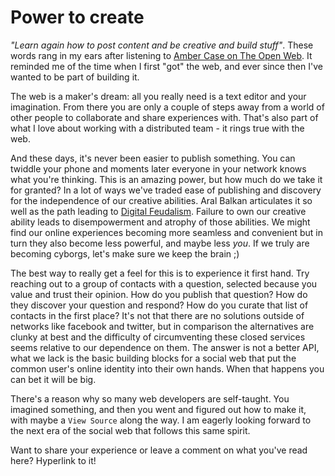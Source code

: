 Power to create
====

_"Learn again how to post content and be creative and build stuff"_. These words rang in my ears after listening to [Amber Case on The Open Web](http://vimeo.com/77352414). It reminded me of the time when I first "got" the web, and ever since then I've wanted to be part of building it.

The web is a maker's dream: all you really need is a text editor and your imagination.  From there you are only a couple of steps away from a world of other people to collaborate and share experiences with. That's also part of what I love about working with a distributed team - it rings true with the web.

And these days, it's never been easier to publish something.  You can twiddle your phone and moments later everyone in your network knows what you're thinking.  This is an amazing power, but how much do we take it for granted?  In a lot of ways we've traded ease of publishing and discovery for the independence of our creative abilities. Aral Balkan articulates it so well as the path leading to [Digital Feudalism](http://www.youtube.com/watch?v=G1QCBzQ0aNc). Failure to own our creative ability leads to disempowerment and atrophy of those abilities. We might find our online experiences becoming more seamless and convenient but in turn they also become less powerful, and maybe less _you_.  If we truly are becoming cyborgs, let's make sure we keep the brain ;)

The best way to really get a feel for this is to experience it first hand. Try reaching out to a group of contacts with a question, selected because you value and trust their opinion.  How do you publish that question?  How do they discover your question and respond?  How do you curate that list of contacts in the first place?  It's not that there are no solutions outside of networks like facebook and twitter, but in comparison the alternatives are clunky at best and the difficulty of circumventing these closed services seems relative to our dependence on them. The answer is not a better API, what we lack is the basic building blocks for a social web that put the common user's online identity into their own hands. When that happens you can bet it will be big.

There's a reason why so many web developers are self-taught.  You imagined something, and then you went and figured out how to make it, with maybe a `View Source` along the way. I am eagerly looking forward to the next era of the social web that follows this same spirit.

Want to share your experience or leave a comment on what you've read here? Hyperlink to it!

